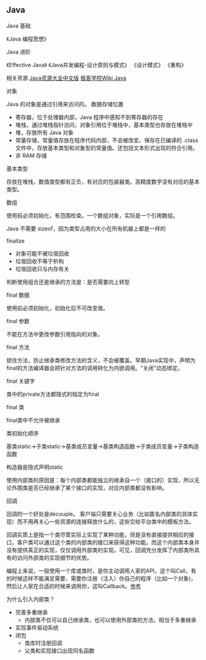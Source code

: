 ## Java

Java 基础

《Java 编程思想》

Java 进阶

《Effective Java》 《Java并发编程-设计原则与模式》 《设计模式》 《重构》

相关资源
[Java资源大全中文版](https://github.com/jobbole/awesome-java-cn)
[极客学院Wiki Java](http://wiki.jikexueyuan.com/list/java/)


对象

Java 的对象是通过引用来访问的。
数据存储位置

- 寄存器，位于处理器内部，Java 程序中感知不到寄存器的存在
- 堆栈，通过堆栈指针访问，对象引用位于堆栈中，基本类型也存放在堆栈中
- 堆，存放所有 Java 对象
- 常量存储，常量值存放在程序代码内部，不会被改变。保存在已编译的 .class 文件中，存放基本类型和对象型的常量值。还包括文本形式出现的符合引用。
- 非 RAM 存储

基本类型

存放在堆栈，数值类型都有正负，有对应的包装器类。高精度数字没有对应的基本类型。

数组

使用前必须初始化，有范围检查。一个数组对象，实际是一个引用数组。

Java 不需要 sizeof，因为类型占用的大小在所有机器上都是一样的

finalize

- 对象可能不被垃圾回收
- 垃圾回收不等于析构
- 垃圾回收只与内存有关

判断使用组合还是继承的方法是：是否需要向上转型

final 数据

使用前必须初始化，初始化后不可改变值。

final 参数

不能在方法中更改参数引用指向的对象。

final 方法

锁住方法，防止继承类修改方法的含义，不会被覆盖。早期Java实现中，声明为final的方法编译器会把针对方法的调用转化为内嵌调用。“关闭”动态绑定。

final 关键字

类中的private方法都隐式的指定为final

final 类

final类中不允许被继承

类初始化顺序

基类static->子类static->基类成员变量->基类构造函数->子类成员变量->子类构造函数

构造器是隐式声明static

使用内部类的原因是：每个内部类都能独立的继承自一个（接口的）实现，所以无论外围类是否已经继承了某个接口的实现，对应内部类都没有影响。

回调

回调的一个好处是decouple。 客户端只需要关心业务（比如匿名内部类的具体实现）而不用再关心一些资源的连接释放什么的，这些交给平台类中的模板方法。

回调实质上是指一个类尽管实际上实现了某种功能，但是没有直接提供相应的接口，客户类可以通过这个类的内部类的接口来获得这种功能。而这个内部类本身并没有提供真正的实现，仅仅调用外部类的实现。可见，回调充分发挥了内部类所具有的访问外部类的实现细节的优势。

编程上来说，一般使用一个库或类时，是你主动调用人家的API，这个叫Call，有的时候这样不能满足需要，需要你注册（注入）你自己的程序（比如一个对象)，然后让人家在合适的时候来调用你，这叫Callback。[参考](http://blog.csdn.net/eyeooo/article/details/11971145)

为什么引入内部类？

- 完善多重继承
  - 内部类不仅可以自己继承类，也可以使用外部类的方法，相当于多重继承
- 实现事件驱动系统
- 闭包
  - 类库时注册回调
  - 父类和实现接口出现同名函数
